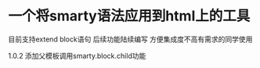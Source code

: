 一个将smarty语法应用到html上的工具
=======
目前支持extend block语句
后续功能陆续编写
方便集成度不高有需求的同学使用

1.0.2 添加父模板调用smarty.block.child功能
